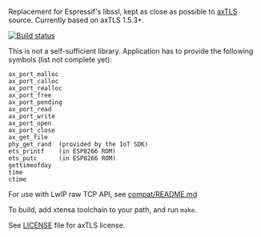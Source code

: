 Replacement for Espressif's libssl, kept as close as possible to [axTLS](http://axtls.sourceforge.net/) source.
Currently based on axTLS 1.5.3+.

[![Build status](https://travis-ci.org/igrr/axtls-8266.svg)](https://travis-ci.org/igrr/axtls-8266)

This is not a self-sufficient library. Application has to provide the following symbols (list not complete yet):
```
ax_port_malloc
ax_port_calloc
ax_port_realloc
ax_port_free
ax_port_pending
ax_port_read
ax_port_write
ax_port_open
ax_port_close
ax_get_file
phy_get_rand  (provided by the IoT SDK)
ets_printf    (in ESP8266 ROM)
ets_putc      (in ESP8266 ROM)
gettimeofday
time
ctime
```

For use with LwIP raw TCP API, see [compat/README.md](https://github.com/attachix/lwirax/blob/master/README.md)

To build, add xtensa toolchain to your path, and run `make`.

See [LICENSE](LICENSE) file for axTLS license.
